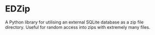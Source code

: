 
# EDZip

A Python library for utilising an external SQLite database as a zip file directory. Useful for random access into zips with extremely many files.
